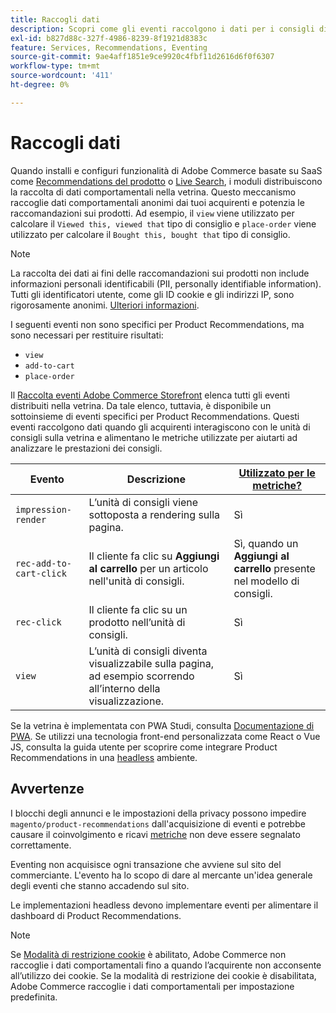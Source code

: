 ```yaml
---
title: Raccogli dati
description: Scopri come gli eventi raccolgono i dati per i consigli di prodotto.
exl-id: b827d88c-327f-4986-8239-8f1921d8383c
feature: Services, Recommendations, Eventing
source-git-commit: 9ae4aff1851e9ce9920c4fbf11d2616d6f0f6307
workflow-type: tm+mt
source-wordcount: '411'
ht-degree: 0%

---
```


# Raccogli dati

Quando installi e configuri funzionalità di Adobe Commerce basate su SaaS come [Recommendations del prodotto](install-configure.md) o [Live Search](https://experienceleague.adobe.com/docs/commerce-merchant-services/live-search/onboard/install.html), i moduli distribuiscono la raccolta di dati comportamentali nella vetrina. Questo meccanismo raccoglie dati comportamentali anonimi dai tuoi acquirenti e potenzia le raccomandazioni sui prodotti. Ad esempio, il `view` viene utilizzato per calcolare il `Viewed this, viewed that` tipo di consiglio e `place-order` viene utilizzato per calcolare il `Bought this, bought that` tipo di consiglio.

>[!NOTE]
>
>La raccolta dei dati ai fini delle raccomandazioni sui prodotti non include informazioni personali identificabili (PII, personally identifiable information). Tutti gli identificatori utente, come gli ID cookie e gli indirizzi IP, sono rigorosamente anonimi. [Ulteriori informazioni](https://www.adobe.com/privacy/experience-cloud.html).

I seguenti eventi non sono specifici per Product Recommendations, ma sono necessari per restituire risultati:

- `view`
- `add-to-cart`
- `place-order`

Il [Raccolta eventi Adobe Commerce Storefront](https://developer.adobe.com/commerce/services/shared-services/storefront-events/collector/#quick-start) elenca tutti gli eventi distribuiti nella vetrina. Da tale elenco, tuttavia, è disponibile un sottoinsieme di eventi specifici per Product Recommendations. Questi eventi raccolgono dati quando gli acquirenti interagiscono con le unità di consigli sulla vetrina e alimentano le metriche utilizzate per aiutarti ad analizzare le prestazioni dei consigli.

| Evento | Descrizione | [Utilizzato per le metriche?](workspace.md) |
| --- | --- | --- |
| `impression-render` | L’unità di consigli viene sottoposta a rendering sulla pagina. | Sì |
| `rec-add-to-cart-click` | Il cliente fa clic su **Aggiungi al carrello** per un articolo nell&#39;unità di consigli. | Sì, quando un **Aggiungi al carrello** presente nel modello di consigli. |
| `rec-click` | Il cliente fa clic su un prodotto nell’unità di consigli. | Sì |
| `view` | L’unità di consigli diventa visualizzabile sulla pagina, ad esempio scorrendo all’interno della visualizzazione. | Sì |

Se la vetrina è implementata con PWA Studi, consulta [Documentazione di PWA](https://developer.adobe.com/commerce/pwa-studio/integrations/product-recommendations/). Se utilizzi una tecnologia front-end personalizzata come React o Vue JS, consulta la guida utente per scoprire come integrare Product Recommendations in una [headless](headless.md) ambiente.

## Avvertenze

I blocchi degli annunci e le impostazioni della privacy possono impedire `magento/product-recommendations` dall&#39;acquisizione di eventi e potrebbe causare il coinvolgimento e ricavi [metriche](workspace.md) non deve essere segnalato correttamente.

Eventing non acquisisce ogni transazione che avviene sul sito del commerciante. L&#39;evento ha lo scopo di dare al mercante un&#39;idea generale degli eventi che stanno accadendo sul sito.

Le implementazioni headless devono implementare eventi per alimentare il dashboard di Product Recommendations.

>[!NOTE]
>
>Se [Modalità di restrizione cookie](https://experienceleague.adobe.com/docs/commerce-admin/start/compliance/privacy/compliance-cookie-law.html) è abilitato, Adobe Commerce non raccoglie i dati comportamentali fino a quando l’acquirente non acconsente all’utilizzo dei cookie. Se la modalità di restrizione dei cookie è disabilitata, Adobe Commerce raccoglie i dati comportamentali per impostazione predefinita.
